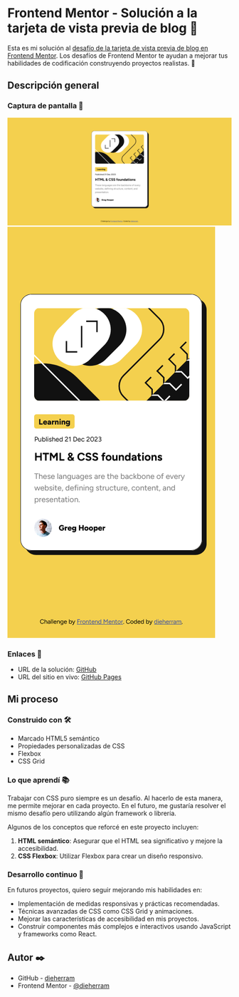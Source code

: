 # Frontend Mentor - Solución a la tarjeta de vista previa de blog 📝

Esta es mi solución al [desafío de la tarjeta de vista previa de blog en Frontend Mentor](https://www.frontendmentor.io/challenges/blog-preview-card-ckPaj01IcS). Los desafíos de Frontend Mentor te ayudan a mejorar tus habilidades de codificación construyendo proyectos realistas. 💪

## Descripción general

### Captura de pantalla 📸

![Escritorio](./screenshot-desktop.png)
![Móvil](./screenshot-mobile.png)

### Enlaces 🔗

- URL de la solución: [GitHub](https://github.com/dieherram/fem-learning-path-02-blog-preview-card)
- URL del sitio en vivo: [GitHub Pages](https://dieherram.github.io/fem-learning-path-02-blog-preview-card/)

## Mi proceso

### Construido con 🛠️

- Marcado HTML5 semántico
- Propiedades personalizadas de CSS
- Flexbox
- CSS Grid

### Lo que aprendí 📚

Trabajar con CSS puro siempre es un desafío. Al hacerlo de esta manera, me permite mejorar en cada proyecto. En el futuro, me gustaría resolver el mismo desafío pero utilizando algún framework o librería.

Algunos de los conceptos que reforcé en este proyecto incluyen:

1. **HTML semántico**: Asegurar que el HTML sea significativo y mejore la accesibilidad.
2. **CSS Flexbox**: Utilizar Flexbox para crear un diseño responsivo.

### Desarrollo continuo 🚀

En futuros proyectos, quiero seguir mejorando mis habilidades en:

- Implementación de medidas responsivas y prácticas recomendadas.
- Técnicas avanzadas de CSS como CSS Grid y animaciones.
- Mejorar las características de accesibilidad en mis proyectos.
- Construir componentes más complejos e interactivos usando JavaScript y frameworks como React.

## Autor ✒️

- GitHub - [dieherram](https://github.com/dieherram)
- Frontend Mentor - [@dieherram](https://www.frontendmentor.io/profile/dieherram)
